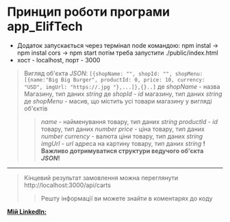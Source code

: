 # Принцип роботи програми app_ElifTech
* Додаток запускається через термінал node командою: npm instal -> npm instal cors -> npm start потім треба запустити ./public/index.html
* хост - localhost, порт - 3000

> Вигляд об'єкта *JSON*:
```[{shopName: "", shopId: "", shopMenu: [{name:"Big Big Burger", productId: 0, price: 10, currency: "USD", imgUrl: "https://.jpg "},...]},{}..]```
де *shopName* - назва Магазину, тип даних *string*
де *shopId* - *id* магазину, тип даних *string*
де *shopMenu* - масив, що містить усі товари магазину у вигляді об'єктів
>> *name* - найменування товару, тип даних *string*
*productId* - *id* товару, тип даних *number*
*price* - ціна товару, тип даних *number*
*currency* - валюта ціни товару, тип даних *string*
*imgUrl* - *url* адреса на картину товару, тип даних *string*
**!Важливо дотримуватися структури ведучого об'єкта *JSON*!**

***

> Кінцевий результат замовлення можна переглянути http://localhost:3000/api/carts
>> Решту інформації ви можете знайти в коментарях до коду

**[Мій LinkedIn:](https://www.linkedin.com/in/viktor-komissarov-66269b252/)**
